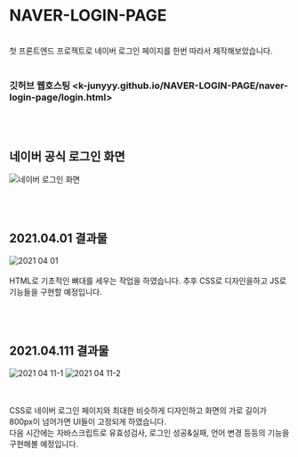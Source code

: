 # NAVER-LOGIN-PAGE
<br/>
첫 프론트엔드 프로젝트로 네이버 로그인 페이지를 한번 따라서 제작해보았습니다.
<br/>
<br/>

### 깃허브 웹호스팅 <k-junyyy.github.io/NAVER-LOGIN-PAGE/naver-login-page/login.html>
<br/>
<br/>

## 네이버 공식 로그인 화면

![네이버 로그인 화면](https://user-images.githubusercontent.com/74912530/113218006-c19f9c00-92b9-11eb-94a4-ce6db238fe6b.png)
<br/>
<br/>
<br/>
<br/>

## 2021.04.01 결과물

![2021 04 01](https://user-images.githubusercontent.com/74912530/113218306-438fc500-92ba-11eb-8473-3aa913e516cb.png)
<br/>
<br/>
HTML로 기초적인 뼈대를 세우는 작업을 하였습니다. 추후 CSS로 디자인을하고 JS로 기능들을 구현할 예정입니다.
<br/>
<br/>
<br/>
<br/>

## 2021.04.111 결과물

![2021 04 11-1](https://user-images.githubusercontent.com/74912530/114278119-2fda2080-9a69-11eb-99f1-13b3646e0034.png)
![2021 04 11-2](https://user-images.githubusercontent.com/74912530/114278122-31a3e400-9a69-11eb-90e6-8bbd07ea7ec9.png)

<br/>
<br/>
CSS로 네이버 로그인 페이지와 최대한 비슷하게 디자인하고 화면의 가로 길이가 800px이 넘어가면 UI들이 고정되게 하였습니다.
<br/>
다음 시간에는 자바스크립트로 유효성검사, 로그인 성공&실패, 언어 변경 등등의 기능을 구현해볼 예정입니다.
<br/>
<br/>
<br/>
<br/>

